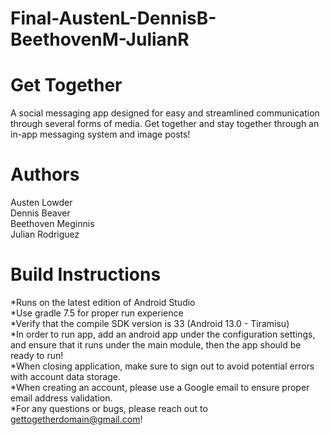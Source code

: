 # Final-AustenL-DennisB-BeethovenM-JulianR

# Get Together
A social messaging app designed for easy and streamlined communication through several forms of media. Get together and stay together through an in-app messaging system and image posts!

# Authors
Austen Lowder\
Dennis Beaver\
Beethoven Meginnis\
Julian Rodriguez

# Build Instructions
*Runs on the latest edition of Android Studio\
*Use gradle 7.5 for proper run experience\
*Verify that the compile SDK version is 33 (Android 13.0 - Tiramisu)\
*In order to run app, add an android app under the configuration settings, and ensure that it runs under the main module, then the app should be ready to run!\
*When closing application, make sure to sign out to avoid potential errors with account data storage.\
*When creating an account, please use a Google email to ensure proper email address validation.\
*For any questions or bugs, please reach out to gettogetherdomain@gmail.com!

